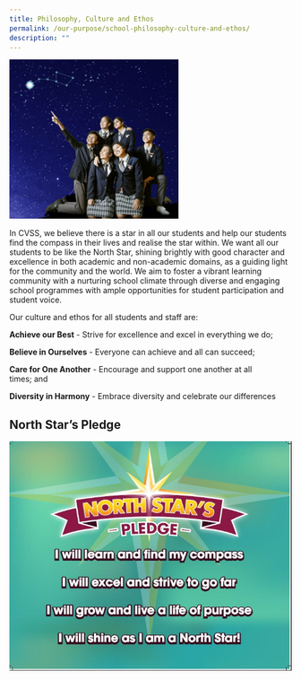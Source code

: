 ```yaml
---
title: Philosophy, Culture and Ethos
permalink: /our-purpose/school-philosophy-culture-and-ethos/
description: ""
---
```

<img src="/images/VMV_new_apr2019_2.jpg" style="width:60%">
		 
In CVSS, we believe there is a star in all our students and help our students find the compass in their lives and realise the star within. We want all our students to be like the North Star, shining brightly with good character and excellence in both academic and non-academic domains, as a guiding light for the community and the world. We aim to foster a vibrant learning community with a nurturing school climate through diverse and engaging school programmes with ample opportunities for student participation and student voice.&nbsp;
 
Our culture and ethos for all students and staff are:  

**Achieve our Best** -&nbsp;Strive for excellence and excel&nbsp;in everything we do;

**Believe in Ourselves** - Everyone can achieve and all can succeed;  
  

**Care for One Another** - Encourage and support one another at all times;&nbsp;and

**Diversity in Harmony** - Embrace diversity and celebrate our differences

## North Star’s Pledge

![](/images/Pledge.jpg)